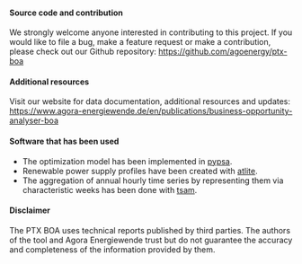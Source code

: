 #### Source code and contribution

We strongly welcome anyone interested in contributing to this project.
If you would like to file a bug, make a feature request
or make a contribution, please check out our Github repository:
<https://github.com/agoenergy/ptx-boa>

#### Additional resources

Visit our website for data documentation, additional resources and updates:
<https://www.agora-energiewende.de/en/publications/business-opportunity-analyser-boa>

#### Software that has been used

- The optimization model has been implemented in [pypsa](https://pypsa.readthedocs.io/en/latest/).
- Renewable power supply profiles have been created with  [atlite](https://atlite.readthedocs.io/en/latest/).
- The aggregation of annual hourly time series by representing them via characteristic weeks has been done with [tsam](https://tsam.readthedocs.io/en/latest/).

#### Disclaimer

The PTX BOA uses technical reports published by third parties.
The authors of the tool and Agora Energiewende trust but do not guarantee
the accuracy and completeness of the information provided by them.
